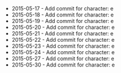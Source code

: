 - 2015-05-17 - Add commit for character: e
- 2015-05-18 - Add commit for character: e
- 2015-05-19 - Add commit for character: e
- 2015-05-20 - Add commit for character: e
- 2015-05-21 - Add commit for character: e
- 2015-05-22 - Add commit for character: e
- 2015-05-23 - Add commit for character: e
- 2015-05-24 - Add commit for character: e
- 2015-05-27 - Add commit for character: e
- 2015-05-30 - Add commit for character: e
